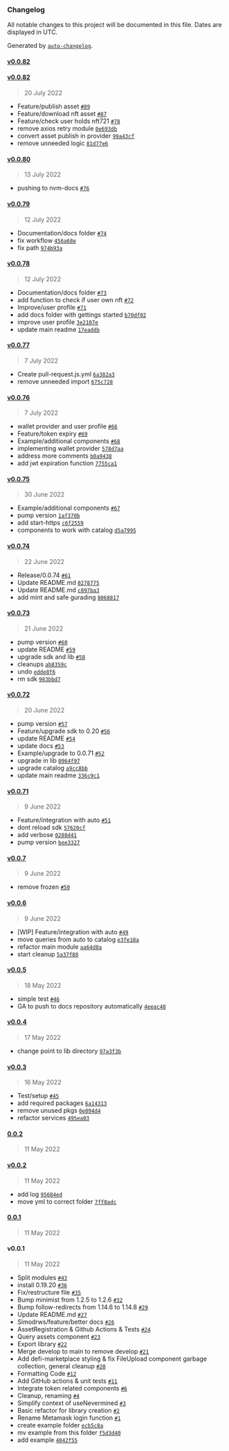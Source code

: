 ### Changelog

All notable changes to this project will be documented in this file. Dates are displayed in UTC.

Generated by [`auto-changelog`](https://github.com/CookPete/auto-changelog).

#### [v0.0.82](https://github.com/nevermined-io/components-catalog/compare/v0.0.82...v0.0.82)

#### [v0.0.82](https://github.com/nevermined-io/components-catalog/compare/v0.0.80...v0.0.82)

> 20 July 2022

- Feature/publish asset [`#89`](https://github.com/nevermined-io/components-catalog/pull/89)
- Feature/download nft asset [`#87`](https://github.com/nevermined-io/components-catalog/pull/87)
- Feature/check user holds nft721 [`#78`](https://github.com/nevermined-io/components-catalog/pull/78)
- remove axios retry module [`0e693db`](https://github.com/nevermined-io/components-catalog/commit/0e693dbeed5cef0ed3986fd2ec6544b4b7150524)
- convert asset publish in provider [`99a43cf`](https://github.com/nevermined-io/components-catalog/commit/99a43cf34fc5c3cd95aba46e9585d031eea3c1a9)
- remove unneeded logic [`81d77e6`](https://github.com/nevermined-io/components-catalog/commit/81d77e632c3d34a29a9c31773077aa257477dde0)

#### [v0.0.80](https://github.com/nevermined-io/components-catalog/compare/v0.0.79...v0.0.80)

> 13 July 2022

- pushing to nvm-docs [`#76`](https://github.com/nevermined-io/components-catalog/pull/76)

#### [v0.0.79](https://github.com/nevermined-io/components-catalog/compare/v0.0.78...v0.0.79)

> 12 July 2022

- Documentation/docs folder [`#74`](https://github.com/nevermined-io/components-catalog/pull/74)
- fix workflow [`456a68e`](https://github.com/nevermined-io/components-catalog/commit/456a68e6ca6f32218b1a4df450d18f72d0c1140c)
- fix path [`974b93a`](https://github.com/nevermined-io/components-catalog/commit/974b93aeb9caaacea5dc2fd1d9fd6f3774551532)

#### [v0.0.78](https://github.com/nevermined-io/components-catalog/compare/v0.0.77...v0.0.78)

> 12 July 2022

- Documentation/docs folder [`#73`](https://github.com/nevermined-io/components-catalog/pull/73)
- add function to check if user own nft [`#72`](https://github.com/nevermined-io/components-catalog/pull/72)
- Improve/user profile [`#71`](https://github.com/nevermined-io/components-catalog/pull/71)
- add docs folder with gettings started [`b70df02`](https://github.com/nevermined-io/components-catalog/commit/b70df029953b78bfe427d6dd02b5f8cae2f2077e)
- improve user profile [`3e2107e`](https://github.com/nevermined-io/components-catalog/commit/3e2107e935d3750806e70aaaea398b48316e370c)
- update main readme [`17eaddb`](https://github.com/nevermined-io/components-catalog/commit/17eaddbb1fe9ec6907f0dad15c29e80d1628bd22)

#### [v0.0.77](https://github.com/nevermined-io/components-catalog/compare/v0.0.76...v0.0.77)

> 7 July 2022

- Create pull-request.js.yml [`6a382a3`](https://github.com/nevermined-io/components-catalog/commit/6a382a3152b6778c178c434614188dace175aa2a)
- remove unneeded import [`675c728`](https://github.com/nevermined-io/components-catalog/commit/675c7280540e8636fd7b71a0b6bdd0e7e9035a8c)

#### [v0.0.76](https://github.com/nevermined-io/components-catalog/compare/v0.0.75...v0.0.76)

> 7 July 2022

- wallet provider and user profile [`#66`](https://github.com/nevermined-io/components-catalog/pull/66)
- Feature/token expiry [`#69`](https://github.com/nevermined-io/components-catalog/pull/69)
- Example/additional components [`#68`](https://github.com/nevermined-io/components-catalog/pull/68)
- implementing wallet provider [`578d7aa`](https://github.com/nevermined-io/components-catalog/commit/578d7aa78633859dee1abc61b9f31162e265e8ff)
- address more comments [`b0a9438`](https://github.com/nevermined-io/components-catalog/commit/b0a943841387e2e118098103f3ec83cc59044edf)
- add jwt expiration function [`7755ca1`](https://github.com/nevermined-io/components-catalog/commit/7755ca1b75e0c3992c5430a3fe3df04861e97406)

#### [v0.0.75](https://github.com/nevermined-io/components-catalog/compare/v0.0.74...v0.0.75)

> 30 June 2022

- Example/additional components [`#67`](https://github.com/nevermined-io/components-catalog/pull/67)
- pump version [`1af370b`](https://github.com/nevermined-io/components-catalog/commit/1af370be129220c06652e1eb0e7a97cbf3aa9179)
- add start-https [`c6f2559`](https://github.com/nevermined-io/components-catalog/commit/c6f25594c63f947361531ce64bec399f09472105)
- components to work with catalog [`d5a7995`](https://github.com/nevermined-io/components-catalog/commit/d5a7995ce08c8b84e01fd4a1a672292f3c5b478a)

#### [v0.0.74](https://github.com/nevermined-io/components-catalog/compare/v0.0.73...v0.0.74)

> 22 June 2022

- Release/0.0.74 [`#61`](https://github.com/nevermined-io/components-catalog/pull/61)
- Update README.md [`0278775`](https://github.com/nevermined-io/components-catalog/commit/02787757cda723d418c34d29e8b20ada9974091d)
- Update README.md [`c897ba3`](https://github.com/nevermined-io/components-catalog/commit/c897ba3103674e508931ffff3a3b322005f1d7eb)
- add mint and safe gurading [`8068817`](https://github.com/nevermined-io/components-catalog/commit/80688178117c83391962b7196eecc662f25ef648)

#### [v0.0.73](https://github.com/nevermined-io/components-catalog/compare/v0.0.72...v0.0.73)

> 21 June 2022

- pump version [`#60`](https://github.com/nevermined-io/components-catalog/pull/60)
- update README [`#59`](https://github.com/nevermined-io/components-catalog/pull/59)
- upgrade sdk and lib [`#58`](https://github.com/nevermined-io/components-catalog/pull/58)
- cleanups [`ab8359c`](https://github.com/nevermined-io/components-catalog/commit/ab8359cc7b33c452b7c8749549b6de6108c3a3c6)
- undo [`edde8f6`](https://github.com/nevermined-io/components-catalog/commit/edde8f618faf9dc51e5b7d5712208aa0dd438ee3)
- rm sdk [`983bbd7`](https://github.com/nevermined-io/components-catalog/commit/983bbd7dfc3fcea02b6c5429067e5ac7f4c1787e)

#### [v0.0.72](https://github.com/nevermined-io/components-catalog/compare/v0.0.71...v0.0.72)

> 20 June 2022

- pump version [`#57`](https://github.com/nevermined-io/components-catalog/pull/57)
- Feature/upgrade sdk to 0.20 [`#56`](https://github.com/nevermined-io/components-catalog/pull/56)
- update README [`#54`](https://github.com/nevermined-io/components-catalog/pull/54)
- update docs [`#53`](https://github.com/nevermined-io/components-catalog/pull/53)
- Example/upgrade to 0.0.71 [`#52`](https://github.com/nevermined-io/components-catalog/pull/52)
- upgrade in lib [`0964f97`](https://github.com/nevermined-io/components-catalog/commit/0964f97ac6b8861d482d589b62a208f81f8442c2)
- upgrade catalog [`a9cc8bb`](https://github.com/nevermined-io/components-catalog/commit/a9cc8bb5a8bbea61b283105323115e8457c5cbb0)
- update main readme [`336c9c1`](https://github.com/nevermined-io/components-catalog/commit/336c9c101fa5ec2707f0b2db120ee0b7383d022c)

#### [v0.0.71](https://github.com/nevermined-io/components-catalog/compare/v0.0.7...v0.0.71)

> 9 June 2022

- Feature/integration with auto [`#51`](https://github.com/nevermined-io/components-catalog/pull/51)
- dont reload sdk [`57620cf`](https://github.com/nevermined-io/components-catalog/commit/57620cfff6a21915be48946ea032b0d1f456529f)
- add verbose [`0288d41`](https://github.com/nevermined-io/components-catalog/commit/0288d418a1cd4f4833dfadf72bd81d496021ebd0)
- pump version [`bee3327`](https://github.com/nevermined-io/components-catalog/commit/bee3327f6c3695c1808b412d3e383905620759cf)

#### [v0.0.7](https://github.com/nevermined-io/components-catalog/compare/v0.0.6...v0.0.7)

> 9 June 2022

- remove frozen [`#50`](https://github.com/nevermined-io/components-catalog/pull/50)

#### [v0.0.6](https://github.com/nevermined-io/components-catalog/compare/v0.0.5...v0.0.6)

> 9 June 2022

- [WIP] Feature/integration with auto [`#49`](https://github.com/nevermined-io/components-catalog/pull/49)
- move queries from auto to catalog [`e3fe18a`](https://github.com/nevermined-io/components-catalog/commit/e3fe18a680d91dd2d502f7a8dc94fd3eb48e1983)
- refactor main module [`aa64d8a`](https://github.com/nevermined-io/components-catalog/commit/aa64d8aa28438c2f2465a464b62c71e9a3dd7978)
- start cleanup [`5a37f88`](https://github.com/nevermined-io/components-catalog/commit/5a37f884bbbdec2558e16e3c4d27610a7c2173fa)

#### [v0.0.5](https://github.com/nevermined-io/components-catalog/compare/v0.0.4...v0.0.5)

> 18 May 2022

- simple test [`#46`](https://github.com/nevermined-io/components-catalog/pull/46)
- GA to push to docs repository automatically [`4eeac48`](https://github.com/nevermined-io/components-catalog/commit/4eeac4816b408c5b6e16525ed3998c25e2b08017)

#### [v0.0.4](https://github.com/nevermined-io/components-catalog/compare/v0.0.3...v0.0.4)

> 17 May 2022

- change point to lib directory [`97a3f3b`](https://github.com/nevermined-io/components-catalog/commit/97a3f3b662628027ea477cea881cc69fd1a7a27a)

#### [v0.0.3](https://github.com/nevermined-io/components-catalog/compare/0.0.2...v0.0.3)

> 16 May 2022

- Test/setup [`#45`](https://github.com/nevermined-io/components-catalog/pull/45)
- add required packages [`6a14313`](https://github.com/nevermined-io/components-catalog/commit/6a143139656832dd2ab73a7b0a5fcdaffa20e670)
- remove unused pkgs [`0e094d4`](https://github.com/nevermined-io/components-catalog/commit/0e094d470e269ed87d90002f0b91160cec13bc4b)
- refactor services [`495ea03`](https://github.com/nevermined-io/components-catalog/commit/495ea0397b3ada94567555c1dd177a343e170463)

#### [0.0.2](https://github.com/nevermined-io/components-catalog/compare/v0.0.2...0.0.2)

> 11 May 2022

#### [v0.0.2](https://github.com/nevermined-io/components-catalog/compare/0.0.1...v0.0.2)

> 11 May 2022

- add log [`95684ed`](https://github.com/nevermined-io/components-catalog/commit/95684edbf13c6209b64b727d4d857d4d36a160fc)
- move yml to correct folder [`7ff0adc`](https://github.com/nevermined-io/components-catalog/commit/7ff0adcd3bc32f3e36450b789502dac4886af31a)

#### [0.0.1](https://github.com/nevermined-io/components-catalog/compare/v0.0.1...0.0.1)

> 11 May 2022

#### v0.0.1

> 11 May 2022

- Split modules [`#43`](https://github.com/nevermined-io/components-catalog/pull/43)
- install 0.19.20 [`#36`](https://github.com/nevermined-io/components-catalog/pull/36)
- Fix/restructure file [`#35`](https://github.com/nevermined-io/components-catalog/pull/35)
- Bump minimist from 1.2.5 to 1.2.6 [`#32`](https://github.com/nevermined-io/components-catalog/pull/32)
- Bump follow-redirects from 1.14.6 to 1.14.8 [`#29`](https://github.com/nevermined-io/components-catalog/pull/29)
- Update README.md [`#27`](https://github.com/nevermined-io/components-catalog/pull/27)
- Simodrws/feature/better docs [`#26`](https://github.com/nevermined-io/components-catalog/pull/26)
- AssetRegistration & Github Actions & Tests [`#24`](https://github.com/nevermined-io/components-catalog/pull/24)
- Query assets component [`#23`](https://github.com/nevermined-io/components-catalog/pull/23)
- Export library [`#22`](https://github.com/nevermined-io/components-catalog/pull/22)
- Merge develop to main to remove develop [`#21`](https://github.com/nevermined-io/components-catalog/pull/21)
-  Add defi-marketplace styling & fix FileUpload component garbage collection, general cleanup [`#20`](https://github.com/nevermined-io/components-catalog/pull/20)
- Formatting Code [`#12`](https://github.com/nevermined-io/components-catalog/pull/12)
- Add GitHub actions & unit tests [`#11`](https://github.com/nevermined-io/components-catalog/pull/11)
- Integrate token related components [`#6`](https://github.com/nevermined-io/components-catalog/pull/6)
- Cleanup, renaming [`#4`](https://github.com/nevermined-io/components-catalog/pull/4)
- Simplify context of useNevermined [`#3`](https://github.com/nevermined-io/components-catalog/pull/3)
- Basic refactor for library creation [`#2`](https://github.com/nevermined-io/components-catalog/pull/2)
- Rename Metamask login function [`#1`](https://github.com/nevermined-io/components-catalog/pull/1)
- create example folder [`ecb5c8a`](https://github.com/nevermined-io/components-catalog/commit/ecb5c8adfe0b03744f12a2905720ad8ad7b5df5d)
- mv example from this folder [`f5d3d40`](https://github.com/nevermined-io/components-catalog/commit/f5d3d400ae8757e4eedcc355035be32b50cdbac7)
- add example [`4042f55`](https://github.com/nevermined-io/components-catalog/commit/4042f55177d5a774885ee0c0514a62fdaa5981d8)
